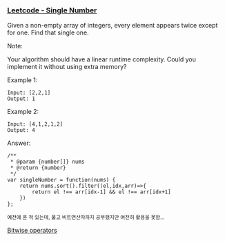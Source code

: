 ### [Leetcode - Single Number](https://leetcode.com/problems/single-number/)

Given a non-empty array of integers, every element appears twice except for one. Find that single one.

Note:

Your algorithm should have a linear runtime complexity. Could you implement it without using extra memory?

Example 1:
```
Input: [2,2,1]
Output: 1
```

Example 2:
```
Input: [4,1,2,1,2]
Output: 4
```

Answer:
```
/**
 * @param {number[]} nums
 * @return {number}
 */
var singleNumber = function(nums) {
    return nums.sort().filter((el,idx,arr)=>{
        return el !== arr[idx-1] && el !== arr[idx+1]
    })
};
```

<sub>예전에 푼 적 있는데, 풀고 비트연산자까지 공부했지만 여전히 활용을 못함...</sub>

[Bitwise operators](https://github.com/0641031/TIL/blob/master/JavaScript/bitwise-operators-01.md)